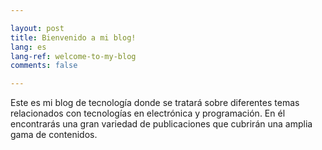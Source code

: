 ```yaml
---

layout: post
title: Bienvenido a mi blog!
lang: es
lang-ref: welcome-to-my-blog
comments: false

---
```


Este es mi blog de tecnología donde se tratará sobre diferentes temas
relacionados con tecnologías en electrónica y programación. En él encontrarás
una gran variedad de publicaciones que cubrirán una amplia gama de contenidos.
